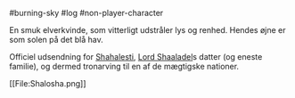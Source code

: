 #burning-sky #log #non-player-character

En smuk elverkvinde, som vitterligt udstråler lys og renhed. Hendes øjne er som solen på det blå hav.
Officiel udsendning for [Shahalesti](Shahalesti.md), [Lord Shaaladel](Lord%20Shaaladel.md)s datter (og eneste familie), og dermed tronarving til en af de mægtigske nationer. 
[[File:Shalosha.png]]
